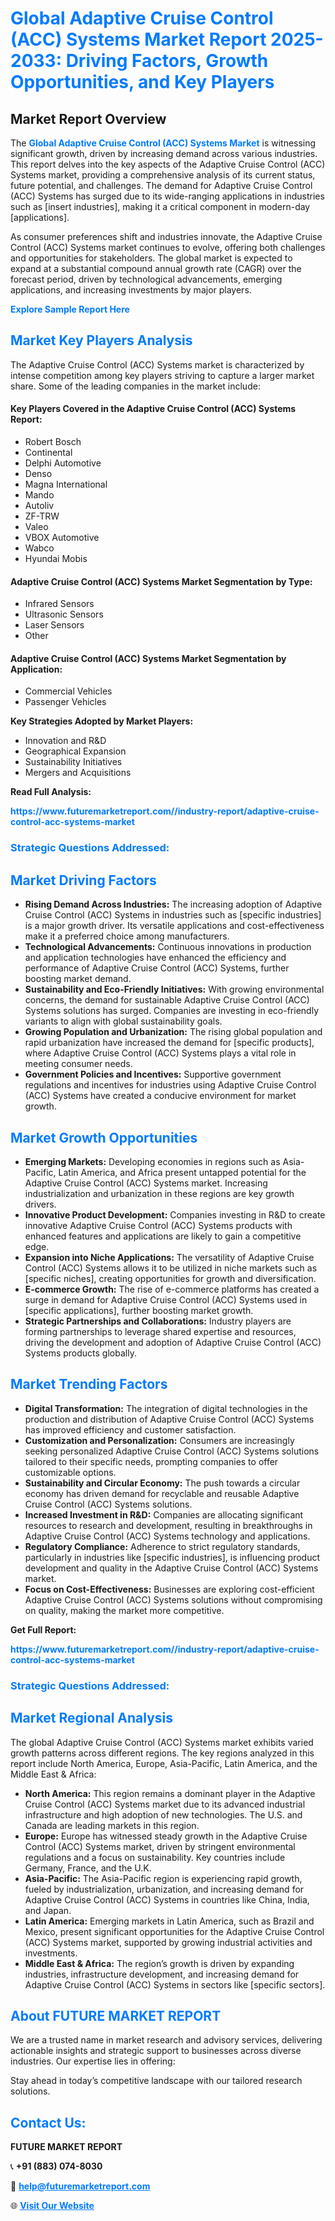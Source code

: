 <h1 style="color: #007BFF;">Global Adaptive Cruise Control (ACC) Systems Market Report 2025-2033: Driving Factors, Growth Opportunities, and Key Players</h1>

<section id="overview">
<h2>Market Report Overview</h2>
<p>The <a href="https://www.futuremarketreport.com//industry-report/adaptive-cruise-control-acc-systems-market" style="color: #007BFF; text-decoration: none;"><strong>Global Adaptive Cruise Control (ACC) Systems Market</strong></a> is witnessing significant growth, driven by increasing demand across various industries. This report delves into the key aspects of the Adaptive Cruise Control (ACC) Systems market, providing a comprehensive analysis of its current status, future potential, and challenges. The demand for Adaptive Cruise Control (ACC) Systems has surged due to its wide-ranging applications in industries such as [insert industries], making it a critical component in modern-day [applications].</p>
<p>As consumer preferences shift and industries innovate, the Adaptive Cruise Control (ACC) Systems market continues to evolve, offering both challenges and opportunities for stakeholders. The global market is expected to expand at a substantial compound annual growth rate (CAGR) over the forecast period, driven by technological advancements, emerging applications, and increasing investments by major players.</p>
</section>

<section id="overview">
<p><a href="https://www.futuremarketreport.com//request-sample/reportId=90801" style="color: #007BFF; text-decoration: none;"><strong>Explore Sample Report Here</strong></a></p>
</section>

<section id="key-players">
<h2 style="color: #007BFF;">Market Key Players Analysis</h2>
<p>The Adaptive Cruise Control (ACC) Systems market is characterized by intense competition among key players striving to capture a larger market share. Some of the leading companies in the market include:</p>
<h4>Key Players Covered in the Adaptive Cruise Control (ACC) Systems Report:</h4>
<ul><li>Robert Bosch</li><li>Continental</li><li>Delphi Automotive</li><li>Denso</li><li>Magna International</li><li>Mando</li><li>Autoliv</li><li>ZF-TRW</li><li>Valeo</li><li>VBOX Automotive</li><li>Wabco</li><li>Hyundai Mobis</li></ul>
<h4>Adaptive Cruise Control (ACC) Systems Market Segmentation by Type:</h4>
<ul><li>Infrared Sensors</li><li>Ultrasonic Sensors</li><li>Laser Sensors</li><li>Other</li></ul>

<h4>Adaptive Cruise Control (ACC) Systems Market Segmentation by Application:</h4>
<ul><li>Commercial Vehicles</li><li>Passenger Vehicles</li></ul>
<p><strong>Key Strategies Adopted by Market Players:</strong></p>
<ul>
<li>Innovation and R&D</li>
<li>Geographical Expansion</li>
<li>Sustainability Initiatives</li>
<li>Mergers and Acquisitions</li>
</ul>
</section>

<section>
<p><strong>Read Full Analysis: </strong></p><a href="https://www.futuremarketreport.com//industry-report/adaptive-cruise-control-acc-systems-market" style="color: #007BFF; text-decoration: none;"><strong>https://www.futuremarketreport.com//industry-report/adaptive-cruise-control-acc-systems-market</strong></a>
<h3 style="color: #007BFF;">Strategic Questions Addressed:</h3>
</section>

<section id="driving-factors">
<h2 style="color: #007BFF;">Market Driving Factors</h2>
<ul>
<li><strong>Rising Demand Across Industries:</strong> The increasing adoption of Adaptive Cruise Control (ACC) Systems in industries such as [specific industries] is a major growth driver. Its versatile applications and cost-effectiveness make it a preferred choice among manufacturers.</li>
<li><strong>Technological Advancements:</strong> Continuous innovations in production and application technologies have enhanced the efficiency and performance of Adaptive Cruise Control (ACC) Systems, further boosting market demand.</li>
<li><strong>Sustainability and Eco-Friendly Initiatives:</strong> With growing environmental concerns, the demand for sustainable Adaptive Cruise Control (ACC) Systems solutions has surged. Companies are investing in eco-friendly variants to align with global sustainability goals.</li>
<li><strong>Growing Population and Urbanization:</strong> The rising global population and rapid urbanization have increased the demand for [specific products], where Adaptive Cruise Control (ACC) Systems plays a vital role in meeting consumer needs.</li>
<li><strong>Government Policies and Incentives:</strong> Supportive government regulations and incentives for industries using Adaptive Cruise Control (ACC) Systems have created a conducive environment for market growth.</li>
</ul>
</section>

<section id="growth-opportunities">
<h2 style="color: #007BFF;">Market Growth Opportunities</h2>
<ul>
<li><strong>Emerging Markets:</strong> Developing economies in regions such as Asia-Pacific, Latin America, and Africa present untapped potential for the Adaptive Cruise Control (ACC) Systems market. Increasing industrialization and urbanization in these regions are key growth drivers.</li>
<li><strong>Innovative Product Development:</strong> Companies investing in R&D to create innovative Adaptive Cruise Control (ACC) Systems products with enhanced features and applications are likely to gain a competitive edge.</li>
<li><strong>Expansion into Niche Applications:</strong> The versatility of Adaptive Cruise Control (ACC) Systems allows it to be utilized in niche markets such as [specific niches], creating opportunities for growth and diversification.</li>
<li><strong>E-commerce Growth:</strong> The rise of e-commerce platforms has created a surge in demand for Adaptive Cruise Control (ACC) Systems used in [specific applications], further boosting market growth.</li>
<li><strong>Strategic Partnerships and Collaborations:</strong> Industry players are forming partnerships to leverage shared expertise and resources, driving the development and adoption of Adaptive Cruise Control (ACC) Systems products globally.</li>
</ul>
</section>

<section id="trending-factors">
<h2 style="color: #007BFF;">Market Trending Factors</h2>
<ul>
<li><strong>Digital Transformation:</strong> The integration of digital technologies in the production and distribution of Adaptive Cruise Control (ACC) Systems has improved efficiency and customer satisfaction.</li>
<li><strong>Customization and Personalization:</strong> Consumers are increasingly seeking personalized Adaptive Cruise Control (ACC) Systems solutions tailored to their specific needs, prompting companies to offer customizable options.</li>
<li><strong>Sustainability and Circular Economy:</strong> The push towards a circular economy has driven demand for recyclable and reusable Adaptive Cruise Control (ACC) Systems solutions.</li>
<li><strong>Increased Investment in R&D:</strong> Companies are allocating significant resources to research and development, resulting in breakthroughs in Adaptive Cruise Control (ACC) Systems technology and applications.</li>
<li><strong>Regulatory Compliance:</strong> Adherence to strict regulatory standards, particularly in industries like [specific industries], is influencing product development and quality in the Adaptive Cruise Control (ACC) Systems market.</li>
<li><strong>Focus on Cost-Effectiveness:</strong> Businesses are exploring cost-efficient Adaptive Cruise Control (ACC) Systems solutions without compromising on quality, making the market more competitive.</li>
</ul>
</section>

<section>
<p><strong>Get Full Report: </strong></p><a href="https://www.futuremarketreport.com//industry-report/adaptive-cruise-control-acc-systems-market" style="color: #007BFF; text-decoration: none;"><strong>https://www.futuremarketreport.com//industry-report/adaptive-cruise-control-acc-systems-market</strong></a>
<h3 style="color: #007BFF;">Strategic Questions Addressed:</h3>
</section>


<section id="regional-analysis">
<h2 style="color: #007BFF;">Market Regional Analysis</h2>
<p>The global Adaptive Cruise Control (ACC) Systems market exhibits varied growth patterns across different regions. The key regions analyzed in this report include North America, Europe, Asia-Pacific, Latin America, and the Middle East & Africa:</p>
<ul>
<li><strong>North America:</strong> This region remains a dominant player in the Adaptive Cruise Control (ACC) Systems market due to its advanced industrial infrastructure and high adoption of new technologies. The U.S. and Canada are leading markets in this region.</li>
<li><strong>Europe:</strong> Europe has witnessed steady growth in the Adaptive Cruise Control (ACC) Systems market, driven by stringent environmental regulations and a focus on sustainability. Key countries include Germany, France, and the U.K.</li>
<li><strong>Asia-Pacific:</strong> The Asia-Pacific region is experiencing rapid growth, fueled by industrialization, urbanization, and increasing demand for Adaptive Cruise Control (ACC) Systems in countries like China, India, and Japan.</li>
<li><strong>Latin America:</strong> Emerging markets in Latin America, such as Brazil and Mexico, present significant opportunities for the Adaptive Cruise Control (ACC) Systems market, supported by growing industrial activities and investments.</li>
<li><strong>Middle East & Africa:</strong> The region’s growth is driven by expanding industries, infrastructure development, and increasing demand for Adaptive Cruise Control (ACC) Systems in sectors like [specific sectors].</li>
</ul>
</section>

<footer>
<h2 style="color: #007BFF;">About FUTURE MARKET REPORT</h2>
<p>We are a trusted name in market research and advisory services, delivering actionable insights and strategic support to businesses across diverse industries. Our expertise lies in offering:</p>

<p>Stay ahead in today’s competitive landscape with our tailored research solutions.</p>

<h2 style="color: #007BFF;">Contact Us:</h2>
<p><strong>FUTURE MARKET REPORT</strong></p>
<p>📞 <strong>+91 (883) 074-8030</strong></p>
<p>📧 <strong><a href="mailto:help@futuremarketreport.com" style="color: #007BFF;">help@futuremarketreport.com</a></strong></p>
<p>🌐 <strong><a href="https://www.futuremarketreport.com/" style="color: #007BFF;">Visit Our Website</a></strong></p>
</footer>